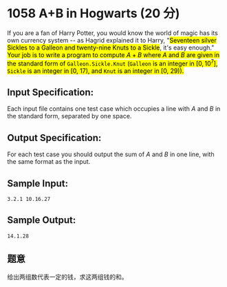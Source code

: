 # 1058 A+B in Hogwarts (20 分)

If you are a fan of Harry Potter, you would know the world of magic has its own currency system -- as Hagrid explained it to Harry, "<mark>Seventeen silver Sickles to a Galleon and twenty-nine Knuts to a Sickle</mark>, it's easy enough." <mark>Your job is to write a program to compute $A+B$ where $A$ and $B$ are given in the standard form of `Galleon.Sickle.Knut` (`Galleon` is an integer in $[0,10^7]$, `Sickle` is an integer in [0, 17), and `Knut` is an integer in [0, 29)).</mark>

## Input Specification:

Each input file contains one test case which occupies a line with $A$ and $B$ in the standard form, separated by one space.

## Output Specification:

For each test case you should output the sum of $A$ and $B$ in one line, with the same format as the input.

## Sample Input:

```
3.2.1 10.16.27
```

## Sample Output:

```
14.1.28
```

## 题意

给出两组数代表一定的钱，求这两组钱的和。
